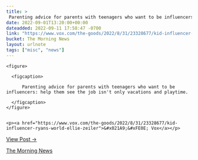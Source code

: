 ```yaml
---
title: > 
 Parenting advice for parents with teenagers who want to be influencers: help them see the job isn't only vacations and playtime.
date: 2022-09-01T13:20:00+00:00
dateadded: 2022-09-11 17:58:47 -0700
link: "https://www.vox.com/the-goods/2022/8/31/23328677/kid-influencer-ryans-world-ellie-zeiler"
bucket: The Morning News
layout: urlnote
tags: ["misc", "news"]
--- 
```




  
    
  

  
    <figure>
      
      <figcaption>
        
          Parenting advice for parents with teenagers who want to be influencers: help them see the job isn't only vacations and playtime.
        
      </figcaption>
    </figure>

    
    <p><a href="https://www.vox.com/the-goods/2022/8/31/23328677/kid-influencer-ryans-world-ellie-zeiler">&#x021A9;&#xFE0E; Vox</a></p>
    
  
  <p><a href="https://themorningnews.org/p/parenting-advice-for-people-with-teenagers-who-want-to-be-influencers">View Post &rarr;</a></p>



 <!-- end excerpt --> 
<div class='bucket'><a class='internal-link' href='/buckets/the-morning-news'>The Morning News</a></div> 
